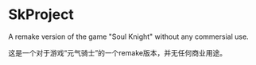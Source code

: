 # SkProject
A remake version of the game "Soul Knight" without any commersial use. 

这是一个对于游戏“元气骑士”的一个remake版本，并无任何商业用途。
